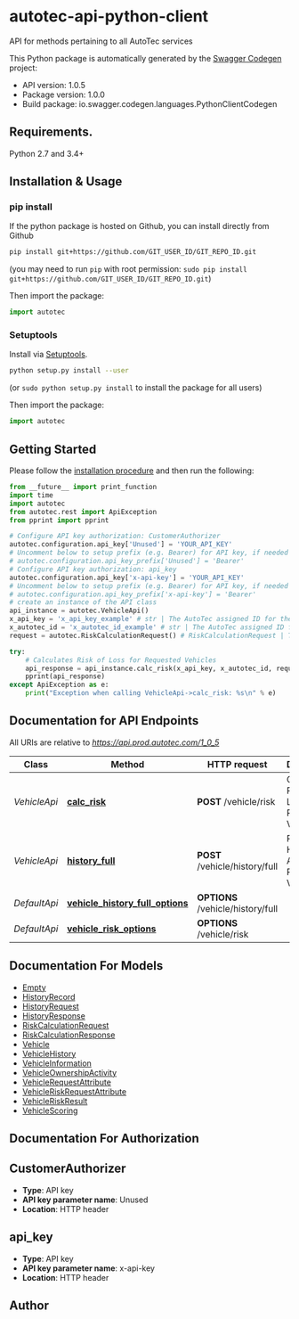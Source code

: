 # autotec-api-python-client
API for methods pertaining to all AutoTec services

This Python package is automatically generated by the [Swagger Codegen](https://github.com/swagger-api/swagger-codegen) project:

- API version: 1.0.5
- Package version: 1.0.0
- Build package: io.swagger.codegen.languages.PythonClientCodegen

## Requirements.

Python 2.7 and 3.4+

## Installation & Usage
### pip install

If the python package is hosted on Github, you can install directly from Github

```sh
pip install git+https://github.com/GIT_USER_ID/GIT_REPO_ID.git
```
(you may need to run `pip` with root permission: `sudo pip install git+https://github.com/GIT_USER_ID/GIT_REPO_ID.git`)

Then import the package:
```python
import autotec 
```

### Setuptools

Install via [Setuptools](http://pypi.python.org/pypi/setuptools).

```sh
python setup.py install --user
```
(or `sudo python setup.py install` to install the package for all users)

Then import the package:
```python
import autotec
```

## Getting Started

Please follow the [installation procedure](#installation--usage) and then run the following:

```python
from __future__ import print_function
import time
import autotec
from autotec.rest import ApiException
from pprint import pprint

# Configure API key authorization: CustomerAuthorizer
autotec.configuration.api_key['Unused'] = 'YOUR_API_KEY'
# Uncomment below to setup prefix (e.g. Bearer) for API key, if needed
# autotec.configuration.api_key_prefix['Unused'] = 'Bearer'
# Configure API key authorization: api_key
autotec.configuration.api_key['x-api-key'] = 'YOUR_API_KEY'
# Uncomment below to setup prefix (e.g. Bearer) for API key, if needed
# autotec.configuration.api_key_prefix['x-api-key'] = 'Bearer'
# create an instance of the API class
api_instance = autotec.VehicleApi()
x_api_key = 'x_api_key_example' # str | The AutoTec assigned ID for the calling customer location
x_autotec_id = 'x_autotec_id_example' # str | The AutoTec assigned ID for the calling customer location
request = autotec.RiskCalculationRequest() # RiskCalculationRequest | The calculation request

try:
    # Calculates Risk of Loss for Requested Vehicles
    api_response = api_instance.calc_risk(x_api_key, x_autotec_id, request)
    pprint(api_response)
except ApiException as e:
    print("Exception when calling VehicleApi->calc_risk: %s\n" % e)

```

## Documentation for API Endpoints

All URIs are relative to *https://api.prod.autotec.com/1_0_5*

Class | Method | HTTP request | Description
------------ | ------------- | ------------- | -------------
*VehicleApi* | [**calc_risk**](docs/VehicleApi.md#calc_risk) | **POST** /vehicle/risk | Calculates Risk of Loss for Requested Vehicles
*VehicleApi* | [**history_full**](docs/VehicleApi.md#history_full) | **POST** /vehicle/history/full | Retrieves Historical Activity for Requested Vehicles
*DefaultApi* | [**vehicle_history_full_options**](docs/DefaultApi.md#vehicle_history_full_options) | **OPTIONS** /vehicle/history/full | 
*DefaultApi* | [**vehicle_risk_options**](docs/DefaultApi.md#vehicle_risk_options) | **OPTIONS** /vehicle/risk | 


## Documentation For Models

 - [Empty](docs/Empty.md)
 - [HistoryRecord](docs/HistoryRecord.md)
 - [HistoryRequest](docs/HistoryRequest.md)
 - [HistoryResponse](docs/HistoryResponse.md)
 - [RiskCalculationRequest](docs/RiskCalculationRequest.md)
 - [RiskCalculationResponse](docs/RiskCalculationResponse.md)
 - [Vehicle](docs/Vehicle.md)
 - [VehicleHistory](docs/VehicleHistory.md)
 - [VehicleInformation](docs/VehicleInformation.md)
 - [VehicleOwnershipActivity](docs/VehicleOwnershipActivity.md)
 - [VehicleRequestAttribute](docs/VehicleRequestAttribute.md)
 - [VehicleRiskRequestAttribute](docs/VehicleRiskRequestAttribute.md)
 - [VehicleRiskResult](docs/VehicleRiskResult.md)
 - [VehicleScoring](docs/VehicleScoring.md)


## Documentation For Authorization


## CustomerAuthorizer

- **Type**: API key
- **API key parameter name**: Unused
- **Location**: HTTP header

## api_key

- **Type**: API key
- **API key parameter name**: x-api-key
- **Location**: HTTP header


## Author




